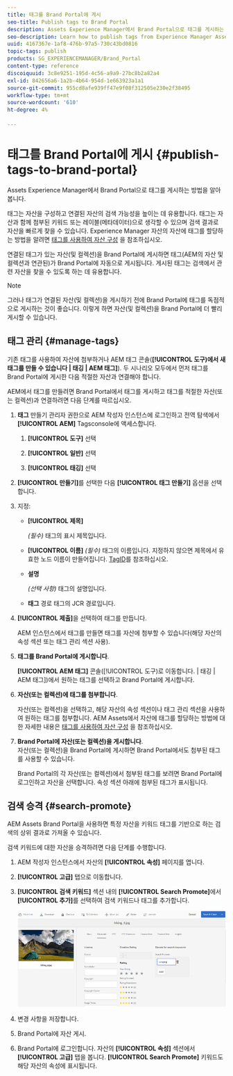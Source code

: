```yaml
---
title: 태그를 Brand Portal에 게시
seo-title: Publish tags to Brand Portal
description: Assets Experience Manager에서 Brand Portal으로 태그를 게시하는 방법을 알아봅니다.
seo-description: Learn how to publish tags from Experience Manager Assets to Brand Portal.
uuid: 4167367e-1af8-476b-97a5-730c43bd0816
topic-tags: publish
products: SG_EXPERIENCEMANAGER/Brand_Portal
content-type: reference
discoiquuid: 3c8e9251-195d-4c56-a9a9-27bc8b2a82a4
exl-id: 842656a6-1a2b-4b64-954d-1e663923a1a1
source-git-commit: 955cd8afe939ff47e9f08f312505e230e2f38495
workflow-type: tm+mt
source-wordcount: '610'
ht-degree: 4%

---
```


# 태그를 Brand Portal에 게시 {#publish-tags-to-brand-portal}

Assets Experience Manager에서 Brand Portal으로 태그를 게시하는 방법을 알아봅니다.

태그는 자산을 구성하고 연결된 자산의 검색 가능성을 높이는 데 유용합니다. 태그는 자산과 함께 첨부된 키워드 또는 레이블(메타데이터)으로 생각할 수 있으며 검색 결과로 자산을 빠르게 찾을 수 있습니다. Experience Manager 자산의 자산에 태그를 할당하는 방법을 알려면 [태그를 사용하여 자산 구성](https://helpx.adobe.com/experience-manager/6-5/assets/using/organize-assets.html#Usetagstoorganizeassets) 을 참조하십시오.

연결된 태그가 있는 자산(및 컬렉션)을 Brand Portal에 게시하면 태그(AEM의 자산 및 컬렉션과 연관된)가 Brand Portal에 자동으로 게시됩니다. 게시된 태그는 검색에서 관련 자산을 찾을 수 있도록 하는 데 유용합니다.

>[!NOTE]
>
>그러나 태그가 연결된 자산(및 컬렉션)을 게시하기 전에 Brand Portal에 태그를 독점적으로 게시하는 것이 좋습니다. 이렇게 하면 자산(및 컬렉션)을 Brand Portal에 더 빨리 게시할 수 있습니다.

## 태그 관리 {#manage-tags}

기존 태그를 사용하여 자산에 첨부하거나 AEM 태그 콘솔(**[!UICONTROL 도구)에서 새 태그를 만들 수 있습니다 | 태깅 | AEM 태그]**). 두 시나리오 모두에서 먼저 태그를 Brand Portal에 게시한 다음 적절한 자산과 연결해야 합니다.

AEM에서 태그를 만들려면 Brand Portal에서 태그를 게시하고 태그를 적절한 자산(또는 컬렉션)과 연결하려면 다음 단계를 따르십시오.

1. **태그**
만들기 관리자 권한으로 AEM 작성자 인스턴스에 로그인하고 전역 탐색에서  **[!UICONTROL AEM]** Tagsconsole에 액세스합니다.

   1. **[!UICONTROL 도구]** 선택

   1. **[!UICONTROL 일반]** 선택

   1. **[!UICONTROL 태깅]** 선택

1. **[!UICONTROL 만들기]**&#x200B;를 선택한 다음 **[!UICONTROL 태그 만들기]** 옵션을 선택합니다.
1. 지정:

   * **[!UICONTROL 제목]**

      *(필수)* 태그의 표시 제목입니다.
   * **[!UICONTROL 이름]**
      *(필수)* 태그의 이름입니다. 지정하지 않으면 제목에서 유효한 노드 이름이 만들어집니다. [TagID](https://helpx.adobe.com/experience-manager/6-5/sites/developing/using/framework.html#TagID)를 참조하십시오.
   * **설명**

      *(선택 사항)*  태그의 설명입니다.
   * **태그**
경로 태그의 JCR 경로입니다.

1. **[!UICONTROL 제출]**&#x200B;을 선택하여 태그를 만듭니다.

   AEM 인스턴스에서 태그를 만들면 태그를 자산에 첨부할 수 있습니다(해당 자산의 속성 섹션 또는 태그 관리 섹션 사용).

1. **태그를 Brand Portal에 게시합니다**.

   **[!UICONTROL AEM 태그]** 콘솔([!UICONTROL 도구)로 이동합니다. | 태깅 | AEM 태그])에서 원하는 태그를 선택하고 Brand Portal에 게시합니다.

1. **자산(또는 컬렉션)에 태그를 첨부합니다**.

   자산(또는 컬렉션)을 선택하고, 해당 자산의 속성 섹션이나 태그 관리 섹션을 사용하여 원하는 태그를 첨부합니다. AEM Assets에서 자산에 태그를 할당하는 방법에 대한 자세한 내용은 [태그를 사용하여 자산 구성](https://helpx.adobe.com/experience-manager/6-5/assets/using/organize-assets.html#Usetagstoorganizeassets) 을 참조하십시오.

1. **Brand Portal에 자산(또는 컬렉션)을 게시합니다**.\
   자산(또는 컬렉션)을 Brand Portal에 게시하면 Brand Portal에서도 첨부된 태그를 사용할 수 있습니다.

   Brand Portal의 각 자산(또는 컬렉션)에서 첨부된 태그를 보려면 Brand Portal에 로그인하고 자산을 선택합니다. 속성 섹션 아래에 첨부된 태그가 표시됩니다.

## 검색 승격 {#search-promote}

AEM Assets Brand Portal을 사용하면 특정 자산을 키워드 태그를 기반으로 하는 검색의 상위 결과로 가져올 수 있습니다.

검색 키워드에 대한 자산을 승격하려면 다음 단계를 수행합니다.

1. AEM 작성자 인스턴스에서 자산의 **[!UICONTROL 속성]** 페이지를 엽니다.
1. **[!UICONTROL 고급]** 탭으로 이동합니다.
1. **[!UICONTROL 검색 키워드]** 섹션 내의 **[!UICONTROL Search Promote]**&#x200B;에서 **[!UICONTROL 추가]**&#x200B;를 선택하여 검색 키워드나 태그를 추가합니다.

   ![](assets/search-promote.png)

1. 변경 사항을 저장합니다.
1. Brand Portal에 자산 게시.
1. Brand Portal에 로그인합니다. 자산의 **[!UICONTROL 속성]** 섹션에서 **[!UICONTROL 고급]** 탭을 봅니다.
**[!UICONTROL Search Promote]** 키워드도 해당 자산의 속성에 표시됩니다.
